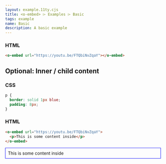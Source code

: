 ```yaml
---
layout: example.11ty.cjs
title: <o-embed> ⌲ Examples ⌲ Basic
tags: example
name: Basic
description: A basic example
---
```


<h3>HTML</h3>

```html
<o-embed url="https://youtu.be/FTQbiNvZqaY"></o-embed>
```

<o-embed url="https://youtu.be/FTQbiNvZqaY"></o-embed>

<h2>Optional: Inner / child content</h2>

<style>
  o-embed p {
    border: solid 1px blue;
    padding: 8px;
  }
</style>

<h3>CSS</h3>

```css
p {
  border: solid 1px blue;
  padding: 8px;
}
```

<h3>HTML</h3>

```html
<o-embed url="https://youtu.be/FTQbiNvZqaY">
  <p>This is some content inside</p>
</o-embed>
```

<o-embed url="https://youtu.be/FTQbiNvZqaY">
  <p>This is some content inside</p>
</o-embed>
